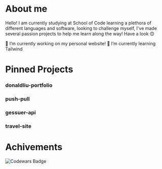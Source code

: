 # About me

Hello! I am currently studying at School of Code learning a plethora of different languages and software, looking to challenge myself, I've made several passion projects to help me learn along the way! Have a look 😊


🔭 I’m currently working on my personal website!
🌱 I’m currently learning Tailwind

# Pinned Projects
### donaldliu-portfolio

### push-pull
### gessuer-api
### travel-site

# Achivements
![Codewars Badge](https://www.codewars.com/users/donaldliu1/badges/large)
